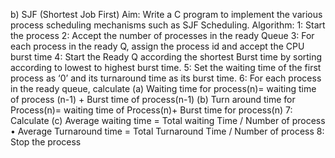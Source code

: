 b) SJF (Shortest Job First)
Aim: Write a C program to implement the various process scheduling mechanisms such as SJF
Scheduling.
Algorithm:
1: Start the process
2: Accept the number of processes in the ready Queue
3: For each process in the ready Q, assign the process id and accept the CPU burst time 4: Start
the Ready Q according the shortest Burst time by sorting according to lowest to highest burst
time.
5: Set the waiting time of the first process as ‘0’ and its turnaround time as its burst time.
6: For each process in the ready queue, calculate
(a) Waiting time for process(n)= waiting time of process (n-1) + Burst time of process(n-1)
(b) Turn around time for Process(n)= waiting time of Process(n)+ Burst time for process(n)
7: Calculate
(c) Average waiting time = Total waiting Time / Number of process
• Average Turnaround time = Total Turnaround Time / Number of process
 8: Stop the process

